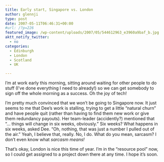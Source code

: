 ```yaml
---
title: Early start, Singapore vs. London
author: glennji
type: post
date: 2007-05-11T06:46:31+00:00
#url: /?p=226
featured_image: /wp-content/uploads/2007/05/544612963_e3960a9baf_b.jpg
aktt_notify_twitter:
  - no
categories:
  - Edinburgh
  - London
  - Scotland
  - UK

---
```

I&#8217;m at work early this morning, sitting around waiting for other people to do stuff (I&#8217;ve done everything I need to already!) so we can get somebody to sign off the whole morning as a success. Oh the joy of tech!
  
I&#8217;m pretty much convinced that we won&#8217;t be going to Singapore now. It just seems to me that Dee&#8217;s work is stalling, trying to get a little &#8220;natural churn&#8221; and have people quit (rather than having to find them new work or give them redundancy payouts). Her team-leader (accidently?) mentioned that &#8220;&#8230; things will change in six weeks, obviously.&#8221; Six weeks? What happens in six weeks, asked Dee. &#8220;Oh, nothing, that was just a number I pulled out of the air.&#8221; Yeah, I believe that, really. No, I do. What do you mean, sarcasm? I don&#8217;t even know what _sarcasm means!_
  
That&#8217;s okay, London is nice this time of year. I&#8217;m in the &#8220;resource pool&#8221; now, so I could get assigned to a project down there at any time. I hope it&#8217;s soon.
